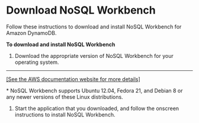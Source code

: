 # Download NoSQL Workbench<a name="workbench.settingup"></a>

Follow these instructions to download and install NoSQL Workbench for Amazon DynamoDB\.

**To download and install NoSQL Workbench**

1. Download the appropriate version of NoSQL Workbench for your operating system\.  
****    
[\[See the AWS documentation website for more details\]](http://docs.aws.amazon.com/amazondynamodb/latest/developerguide/workbench.settingup.html)

   \* NoSQL Workbench supports Ubuntu 12\.04, Fedora 21, and Debian 8 or any newer versions of these Linux distributions\.

1. Start the application that you downloaded, and follow the onscreen instructions to install NoSQL Workbench\.
